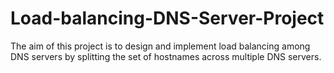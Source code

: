 # Load-balancing-DNS-Server-Project
The aim of this project is to design and implement load balancing among DNS servers by splitting the set of hostnames across multiple DNS servers.
